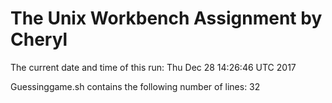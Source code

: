 # The Unix Workbench Assignment by Cheryl

The current date and time of this run: Thu Dec 28 14:26:46 UTC 2017

Guessinggame.sh contains the following number of lines:
32
